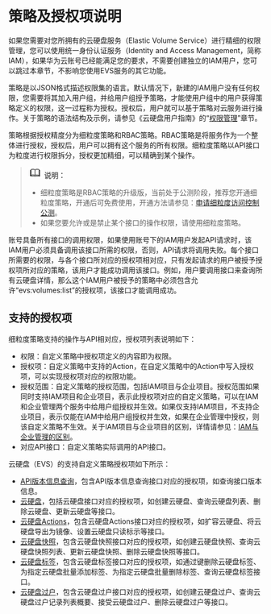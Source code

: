 # 策略及授权项说明<a name="ZH-CN_TOPIC_0171719931"></a>

如果您需要对您所拥有的云硬盘服务（Elastic Volume Service）进行精细的权限管理，您可以使用统一身份认证服务（Identity and Access Management，简称IAM），如果华为云账号已经能满足您的要求，不需要创建独立的IAM用户，您可以跳过本章节，不影响您使用EVS服务的其它功能。

策略是以JSON格式描述权限集的语言。默认情况下，新建的IAM用户没有任何权限，您需要将其加入用户组，并给用户组授予策略，才能使用户组中的用户获得策略定义的权限，这一过程称为授权。授权后，用户就可以基于策略对云服务进行操作。关于策略的语法结构及示例，请参见《云硬盘用户指南》的“[权限管理](https://support.huaweicloud.com/productdesc-evs/evs_01_0086.html)”章节。

策略根据授权精度分为细粒度策略和RBAC策略。RBAC策略是将服务作为一个整体进行授权，授权后，用户可以拥有这个服务的所有权限。细粒度策略以API接口为粒度进行权限拆分，授权更加精细，可以精确到某个操作。

>![](public_sys-resources/icon-note.gif) **说明：**   
>-   细粒度策略是RBAC策略的升级版，当前处于公测阶段，推荐您开通细粒度策略，开通后可免费使用，开通方法请参见：[申请细粒度访问控制公测](https://support.huaweicloud.com/usermanual-iam/iam_01_019.html)。  
>-   如果您要允许或是禁止某个接口的操作权限，请使用细粒度策略。  

账号具备所有接口的调用权限，如果使用账号下的IAM用户发起API请求时，该IAM用户必须具备调用该接口所需的权限，否则，API请求将调用失败。每个接口所需要的权限，与各个接口所对应的授权项相对应，只有发起请求的用户被授予授权项所对应的策略，该用户才能成功调用该接口。例如，用户要调用接口来查询所有云硬盘详情，那么这个IAM用户被授予的策略中必须包含允许“evs:volumes:list”的授权项，该接口才能调用成功。

## 支持的授权项<a name="section677212217497"></a>

细粒度策略支持的操作与API相对应，授权项列表说明如下：

-   权限：自定义策略中授权项定义的内容即为权限。
-   授权项：自定义策略中支持的Action，在自定义策略中的Action中写入授权项，可以实现授权项对应的权限功能。
-   授权范围：自定义策略的授权范围，包括IAM项目与企业项目。授权范围如果同时支持IAM项目和企业项目，表示此授权项对应的自定义策略，可以在IAM和企业管理两个服务中给用户组授权并生效。如果仅支持IAM项目，不支持企业项目，表示仅能在IAM中给用户组授权并生效，如果在企业管理中授权，则该自定义策略不生效。关于IAM项目与企业项目的区别，详情请参见：[IAM与企业管理的区别](https://support.huaweicloud.com/iam_faq/iam_01_0101.html)。
-   对应API接口：自定义策略实际调用的API接口。

云硬盘（EVS）的支持自定义策略授权项如下所示：

-   [API版本信息查询](API版本信息查询.md)，包含API版本信息查询接口对应的授权项，如查询接口版本信息。
-   [云硬盘](云硬盘-9.md)，包括云硬盘接口对应的授权项，如创建云硬盘、查询云硬盘列表、删除云硬盘、更新云硬盘等接口。
-   [云硬盘Actions](云硬盘Actions-10.md)，包含云硬盘Actions接口对应的授权项，如扩容云硬盘、将云硬盘导出为镜像、设置云硬盘只读标示等接口。
-   [云硬盘快照](云硬盘快照-11.md)，包含云硬盘快照接口对应的授权项，如创建云硬盘快照、查询云硬盘快照列表、更新云硬盘快照、删除云硬盘快照等接口。
-   [云硬盘标签](云硬盘标签-12.md)，包含云硬盘标签接口对应的授权项，如通过键删除云硬盘标签、为指定云硬盘批量添加标签、为指定云硬盘批量删除标签、查询云硬盘标签接口。
-   [云硬盘过户](云硬盘过户-13.md)，包含云硬盘过户接口对应的授权项，如创建云硬盘过户、查询云硬盘过户记录列表概要、接受云硬盘过户、删除云硬盘过户等接口。

